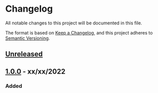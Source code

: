 # Changelog

All notable changes to this project will be documented in this file.

The format is based on [Keep a Changelog](https://keepachangelog.com/en/1.0.0/), and this project adheres to [Semantic Versioning](https://semver.org/spec/v2.0.0.html).

## [Unreleased](https://github.com/LandRegistry/govuk-frontend-flask/compare/1.0.0...main)

## [1.0.0](https://github.com/LandRegistry/govuk-frontend-flask/releases/tag/1.0.0) - xx/xx/2022

### Added
